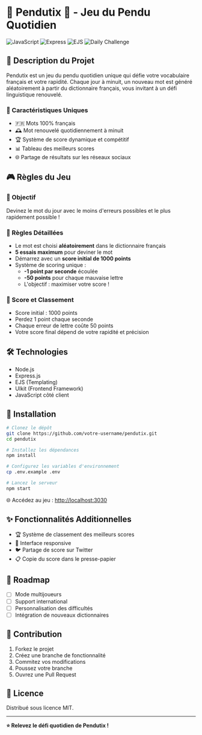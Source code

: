 # 🔎 Pendutix 📜 - Jeu du Pendu Quotidien

![JavaScript](https://img.shields.io/badge/JavaScript-ES6-yellow)
![Express](https://img.shields.io/badge/Express-4.x-green)
![EJS](https://img.shields.io/badge/EJS-Templating-red)
![Daily Challenge](https://img.shields.io/badge/Daily-Challenge-blue)

## 📝 Description du Projet

Pendutix est un jeu du pendu quotidien unique qui défie votre vocabulaire français et votre rapidité. Chaque jour à minuit, un nouveau mot est généré aléatoirement à partir du dictionnaire français, vous invitant à un défi linguistique renouvelé.

### 🎯 Caractéristiques Uniques

- 🇫🇷 Mots 100% français
- 🕰️ Mot renouvelé quotidiennement à minuit
- 🏆 Système de score dynamique et compétitif
- 📊 Tableau des meilleurs scores
- 🌐 Partage de résultats sur les réseaux sociaux

## 🎮 Règles du Jeu

### 🌟 Objectif
Devinez le mot du jour avec le moins d'erreurs possibles et le plus rapidement possible !

### 🎲 Règles Détaillées

- Le mot est choisi **aléatoirement** dans le dictionnaire français
- **5 essais maximum** pour deviner le mot
- Démarrez avec un **score initial de 1000 points**
- Système de scoring unique :
  - **-1 point par seconde** écoulée
  - **-50 points** pour chaque mauvaise lettre
  - L'objectif : maximiser votre score !

### 🏅 Score et Classement

- Score initial : 1000 points
- Perdez 1 point chaque seconde
- Chaque erreur de lettre coûte 50 points
- Votre score final dépend de votre rapidité et précision

## 🛠 Technologies

- Node.js
- Express.js
- EJS (Templating)
- UIkit (Frontend Framework)
- JavaScript côté client

## 🚀 Installation

```bash
# Clonez le dépôt
git clone https://github.com/votre-username/pendutix.git
cd pendutix

# Installez les dépendances
npm install

# Configurez les variables d'environnement
cp .env.example .env

# Lancez le serveur
npm start
```

🌐 Accédez au jeu : [http://localhost:3030](http://localhost:3030)


## ✨ Fonctionnalités Additionnelles

- 🏆 Système de classement des meilleurs scores
- 📱 Interface responsive
- 🐦 Partage de score sur Twitter
- 📋 Copie du score dans le presse-papier

## 🚧 Roadmap

- [ ] Mode multijoueurs
- [ ] Support international
- [ ] Personnalisation des difficultés
- [ ] Intégration de nouveaux dictionnaires

## 🤝 Contribution

1. Forkez le projet
2. Créez une branche de fonctionnalité
3. Commitez vos modifications
4. Poussez votre branche
5. Ouvrez une Pull Request

## 📜 Licence

Distribué sous licence MIT.

---

**⭐ Relevez le défi quotidien de Pendutix !**